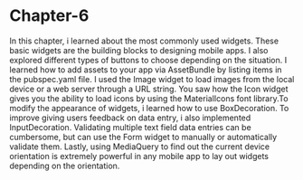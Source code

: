 # Chapter-6
In this chapter, i learned about the most commonly used widgets. These basic widgets are
the building blocks to designing mobile apps. I also explored different types of buttons to choose depending on the situation. I learned how to add assets to your app via AssetBundle by listing items in the pubspec.yaml file. I used the Image widget to load images from the local device or a web server through a URL string. You saw how the Icon widget gives you the ability to load icons by using the MaterialIcons font library.To modify the appearance of widgets, i learned how to use BoxDecoration. To improve giving users feedback on data entry, i also implemented InputDecoration. Validating multiple text field data entries can be cumbersome, but can use the Form widget to manually or automatically validate them. Lastly, using MediaQuery to find out the current device orientation is extremely powerful in any mobile app to lay out widgets depending on the orientation.
